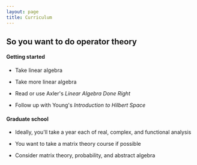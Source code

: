 ```yaml
---
layout: page
title: Curriculum
---
```


## So you want to do operator theory

#### Getting started

- Take linear algebra

- Take more linear algebra

- Read or use Axler's _Linear Algebra Done Right_

- Follow up with Young's _Introduction to Hilbert Space_

#### Graduate school

- Ideally, you'll take a year each of real, complex, and functional analysis

- You want to take a matrix theory course if possible
 
- Consider matrix theory, probability, and abstract algebra